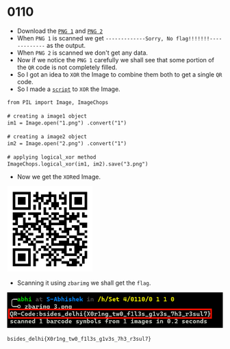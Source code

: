 # 0110

- Download the [`PNG 1`](https://github.com/a3X3k/RoadMap/blob/main/Set%204/0110/0%201%201%200/1.png) and [`PNG 2`](https://github.com/a3X3k/RoadMap/blob/main/Set%204/0110/0%201%201%200/2.png)
- When `PNG 1` is scanned we get `-------------Sorry, No flag!!!!!!!-------------` as the output.
- When `PNG 2` is scanned we don't get any data.
- Now if we notice the `PNG 1` carefully we shall see that some portion of the `QR` code is not completely filled.
- So I got an idea to `XOR` the Image to combine them both to get a single `QR` code.
- So I made a [`script`](https://github.com/a3X3k/RoadMap/blob/main/Set%204/0110/0%201%201%200/1.py) to `XOR` the Image.

```
from PIL import Image, ImageChops
     
# creating a image1 object 
im1 = Image.open("1.png") .convert("1")
     
# creating a image2 object 
im2 = Image.open("2.png") .convert("1")
     
# applying logical_xor method 
ImageChops.logical_xor(im1, im2).save("3.png")
```

- Now we get the `XOR`ed Image.

![](https://github.com/a3X3k/RoadMap/blob/main/Set%204/0110/0%201%201%200/3.png?raw=true)

- Scanning it using `zbarimg` we shall get the `flag`.

![](https://github.com/a3X3k/RoadMap/blob/main/Set%204/0110/0%201%201%200/4.png?raw=true)

```
bsides_delhi{X0r1ng_tw0_f1l3s_g1v3s_7h3_r3sul7}
```


